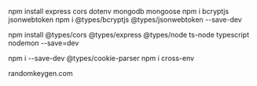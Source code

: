 npm install express cors dotenv mongodb mongoose
пpm i bcryptjs jsonwebtoken
пpm i @types/bcryptjs @types/jsonwebtoken --save-dev

npm install @types/cors @types/express @types/node ts-node typescript nodemon --save=dev

npm i --save-dev @types/cookie-parser
npm i cross-env

randomkeygen.com